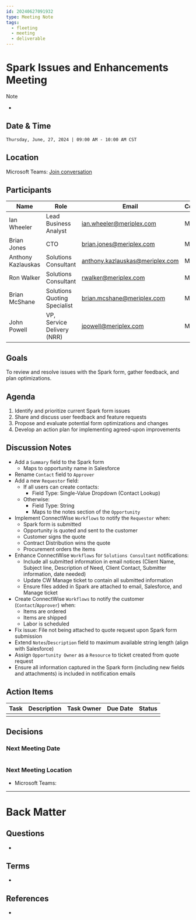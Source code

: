 ```yaml
---
id: 20240627091932
type: Meeting Note
tags:
  - fleeting
  - meeting
  - deliverable
---
```

# Spark Issues and Enhancements Meeting

> [!Note]
> - 

## Date & Time

```Datetime
Thursday, June, 27, 2024 | 09:00 AM - 10:00 AM CST
```

## Location

Microsoft Teams: [Join conversation](https://teams.microsoft.com/l/meetup-join/19%3ameeting_NTc1OGRhMWUtYTdmMi00Nzg0LWEzNTYtZjUzNzMxOGZjZTE3%40thread.v2/0?context=%7b%22Tid%22%3a%226d4422b6-9fe9-4ec2-8904-ccaa320bd30a%22%2c%22Oid%22%3a%22d1265f8e-b7dc-4ea8-8bf5-e57147f74946%22%7d)

## Participants

| Name               | Role                         | Email                           | Company  |
| ------------------ | ---------------------------- | ------------------------------- | -------- |
| Ian Wheeler        | Lead Business Analyst        | ian.wheeler@meriplex.com        | Meriplex |
| Brian Jones        | CTO                          | brian.jones@meriplex.com        | Meriplex |
| Anthony Kazlauskas | Solutions Consultant         | anthony.kazlauskas@meriplex.com | Meriplex |
| Ron Walker         | Solutions Consultant         | rwalker@meriplex.com            | Meriplex |
| Brian McShane      | Solutions Quoting Specialist | brian.mcshane@meriplex.com      | Meriplex |
| John Powell        | VP, Service Delivery (NRR)   | jpowell@meriplex.com            | Meriplex |


## Goals

To review and resolve issues with the Spark form, gather feedback, and plan optimizations.

## Agenda 

1. Identify and prioritize current Spark form issues
2. Share and discuss user feedback and feature requests
3. Propose and evaluate potential form optimizations and changes
4. Develop an action plan for implementing agreed-upon improvements

## Discussion Notes

- Add a `Summary` field to the Spark form
    - Maps to opportunity name in Salesforce
- Rename `Contact` field to `Approver`
- Add a new `Requestor` field:
    - If all users can create contacts:
        - Field Type: Single-Value Dropdown (Contact Lookup)
    - Otherwise:
        - Field Type: String
        - Maps to the notes section of the `Opportunity`
- Implement ConnectWise `Workflows` to notify the `Requestor` when:
    - Spark form is submitted 
    - Opportunity is quoted and sent to the customer
    - Customer signs the quote
    - Contract Distribution wins the quote
    - Procurement orders the items
- Enhance ConnectWise `Workflows` for `Solutions Consultant` notifications:
    - Include all submitted information in email notices (Client Name, Subject line, Description of Need, Client Contact, Submitter information, date needed)
    - Update CW Manage ticket to contain all submitted information
    - Ensure files added in Spark are attached to email, Salesforce, and Manage ticket
- Create ConnectWise `Workflows` to notify the customer (`Contact`/`Approver`) when:
    - Items are ordered
    - Items are shipped 
    - Labor is scheduled
- Fix issue: File not being attached to quote request upon Spark form submission
- Extend `Notes`/`Description` field to maximum available string length (align with Salesforce)
- Assign `Opportunity Owner` as a `Resource` to ticket created from quote request
- Ensure all information captured in the Spark form (including new fields and attachments) is included in notification emails
## Action Items

| Task | Description | Task Owner | Due Date | Status |
| ---- | ----------- | ---------- | -------- | ------ |
|      |             |            |          |        |

## Decisions

### Next Meeting Date

```Datetime

```

### Next Meeting Location

- Microsoft Teams: 

---
# Back Matter
## Questions
<!-- What remains for you to consider? --> 
- 

## Terms
<!-- Links to definition pages -->
- 

## References
<!-- Links to pages not referenced in the content -->
- 